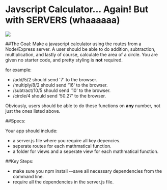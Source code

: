 # Javscript Calculator... Again!  But with SERVERS (whaaaaaa)


![](https://media.giphy.com/media/1YbqghcGURhrq/giphy.gif)

##The Goal:
Make a javascript calculator using the routes from a Node/Express server.  A user should be able to do addition, subtraction, multiplication, and lastly of course, calculate the area of a circle.  You are given no starter code, and pretty styling is __not__ required.



for example:
* /add/5/2 should send '7' to the browser.
* /multiply/8/2 should send '16' to the browser.
* /subtract/10/5 should send '10' to the browser.
* /circle/4 should send '50.27' to the browser.

Obviously, users should be able to do these functions on __any__ number, not just the ones listed above.

##Specs:

Your app should include:
* a server.js file where you require all key depencies.
* seperate routes for each mathmatical function.
* a folder for views and a seperate view for each mathmatical function.


##Key Steps:
* make sure you npm install --save all necessary dependencies from the command line.
* require all the dependencies in the server.js file.


